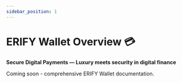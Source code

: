 ```yaml
---
sidebar_position: 1
---
```


# ERIFY Wallet Overview 💳

**Secure Digital Payments — Luxury meets security in digital finance**

Coming soon - comprehensive ERIFY Wallet documentation.